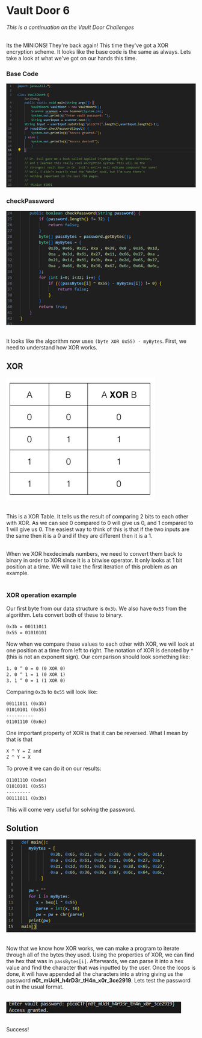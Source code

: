 # Vault Door 6
*This is a continuation on the Vault Door Challenges*<br><br>

Its the MINIONS! They're back again! This time they've got a XOR encryption scheme. It looks like the base code is the same as always. Lets take a look at what we've got on our hands this time.

### Base Code
![Vault Door 6 Base Code](./images/vd6_base_code.png)
### checkPassword
![Vault Door 6 checkPassword](./images/vd6_checkPassword.png)
<br><br>

It looks like the algorithm now uses `(byte XOR 0x55) - myBytes`. First, we need to understand how XOR works.

## XOR
![XOR Table](./images/xor-table.png)
<br><br>

This is a XOR Table. It tells us the result of comparing 2 bits to each other with XOR. As we can see 0 compared to 0 will give us 0, and 1 compared to 1 will give us 0. The easiest way to think of this is that if the two inputs are the same then it is a 0 and if they are different then it is a 1.
<br><br>

When we XOR hexdecimals numbers, we need to convert them back to binary in order to XOR since it is a bitwise operator. It only looks at 1 bit position at a time. We will take the first iteration of this problem as an example. <br><br>

### XOR operation example
Our first byte from our data structure is `0x3b`. We also have `0x55` from the algorithm. Lets convert both of these to binary. <br>

    0x3b = 00111011
    0x55 = 01010101

Now when we compare these values to each other with XOR, we will look at one position at a time from left to right. The notation of XOR is denoted by ^ (this is not an exponent sign). Our comparison should look something like:

    1. 0 ^ 0 = 0 (0 XOR 0)
    2. 0 ^ 1 = 1 (0 XOR 1)
    3. 1 ^ 0 = 1 (1 XOR 0)

Comparing `0x3b` to `0x55` will look like: <br>

    00111011 (0x3b)
    01010101 (0x55)
    ----------
    01101110 (0x6e)

One important property of XOR is that it can be reversed. What I mean by that is that 

    X ^ Y = Z and 
    Z ^ Y = X

To prove it we can do it on our results:

    01101110 (0x6e)
    01010101 (0x55)
    ---------
    00111011 (0x3b)

This will come very useful for solving the password.

## Solution

![Vault Door 6 Script](./images/vd6_python_script.png)
<br><br>

Now that we know how XOR works, we can make a program to iterate through all of the bytes they used. Using the properties of XOR, we can find the hex that was in `passBytes[i]`. Afterwards, we can parse it into a hex value and find the character that was inputted by the user. Once the loops is done, it will have appended all the characters into a string giving us the password **n0t_mUcH_h4rD3r_tH4n_x0r_3ce2919**. Lets test the password out in the usual format.<br><br>

![Vault Door 6 Access Granted](./images/vd6_access_granted.png)
<br><br>

Success!